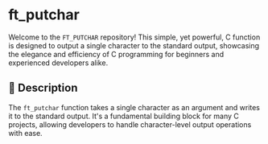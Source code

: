 # ft_putchar

Welcome to the `FT_PUTCHAR` repository! This simple, yet powerful, C function is designed to output a single character to the standard output, showcasing the elegance and efficiency of C programming for beginners and experienced developers alike.

## 🚀 Description

The `ft_putchar` function takes a single character as an argument and writes it to the standard output. It's a fundamental building block for many C projects, allowing developers to handle character-level output operations with ease.
